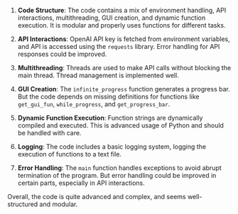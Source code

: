 
1. **Code Structure**: The code contains a mix of environment handling, API interactions, multithreading, GUI creation, and dynamic function execution. It is modular and properly uses functions for different tasks. 

2. **API Interactions**: OpenAI API key is fetched from environment variables, and API is accessed using the `requests` library. Error handling for API responses could be improved.

3. **Multithreading**: Threads are used to make API calls without blocking the main thread. Thread management is implemented well.

4. **GUI Creation**: The `infinite_progress` function generates a progress bar. But the code depends on missing definitions for functions like `get_gui_fun`, `while_progress`, and `get_progress_bar`.

5. **Dynamic Function Execution**: Function strings are dynamically compiled and executed. This is advanced usage of Python and should be handled with care.

6. **Logging**: The code includes a basic logging system, logging the execution of functions to a text file.

7. **Error Handling**: The `main` function handles exceptions to avoid abrupt termination of the program. But error handling could be improved in certain parts, especially in API interactions.

Overall, the code is quite advanced and complex, and seems well-structured and modular.
